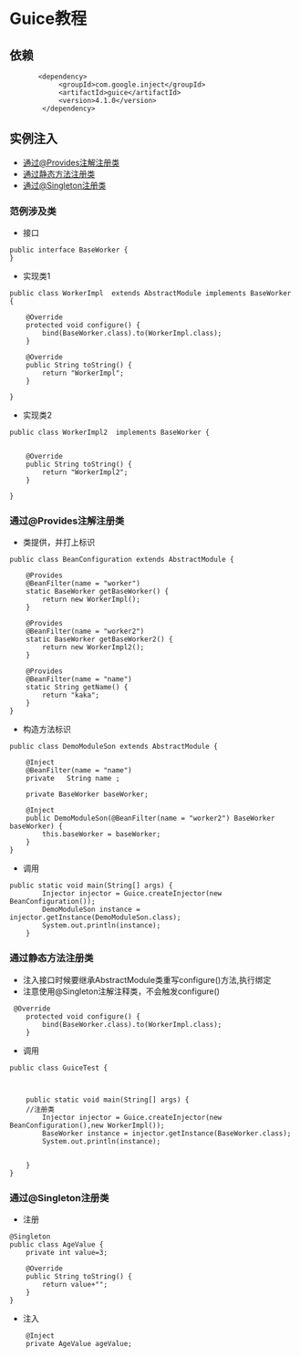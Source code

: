 # Guice教程

## 依赖
```
       <dependency>
            <groupId>com.google.inject</groupId>
            <artifactId>guice</artifactId>
            <version>4.1.0</version>
        </dependency>
```


## 实例注入
* [通过@Provides注解注册类](#通过@Provides注解注册类)
* [通过静态方法注册类](#通过静态方法注册类)
* [通过@Singleton注册类](#通过@Singleton注册类)


### 范例涉及类
* 接口
```
public interface BaseWorker {
}
```
* 实现类1
```
public class WorkerImpl  extends AbstractModule implements BaseWorker {

    @Override
    protected void configure() {
        bind(BaseWorker.class).to(WorkerImpl.class);
    }

    @Override
    public String toString() {
        return "WorkerImpl";
    }

}
```
* 实现类2
```
public class WorkerImpl2  implements BaseWorker {


    @Override
    public String toString() {
        return "WorkerImpl2";
    }

}
```
### 通过@Provides注解注册类
* 类提供，并打上标识
```
public class BeanConfiguration extends AbstractModule {

    @Provides
    @BeanFilter(name = "worker")
    static BaseWorker getBaseWorker() {
        return new WorkerImpl();
    }

    @Provides
    @BeanFilter(name = "worker2")
    static BaseWorker getBaseWorker2() {
        return new WorkerImpl2();
    }
    
    @Provides
    @BeanFilter(name = "name")
    static String getName() {
        return "kaka";
    }
}
```
* 构造方法标识
```
public class DemoModuleSon extends AbstractModule {

    @Inject
    @BeanFilter(name = "name")
    private   String name ;

    private BaseWorker baseWorker;

    @Inject
    public DemoModuleSon(@BeanFilter(name = "worker2") BaseWorker baseWorker) {
        this.baseWorker = baseWorker;
    }
}
```
* 调用
```
public static void main(String[] args) {
        Injector injector = Guice.createInjector(new BeanConfiguration());
        DemoModuleSon instance = injector.getInstance(DemoModuleSon.class);
        System.out.println(instance);
    }
```

### 通过静态方法注册类
* 注入接口时候要继承AbstractModule类重写configure()方法,执行绑定
* 注意使用@Singleton注解注释类，不会触发configure()
```
 @Override
    protected void configure() {
        bind(BaseWorker.class).to(WorkerImpl.class);
    }
```
* 调用
```
public class GuiceTest {



    public static void main(String[] args) {
    //注册类
        Injector injector = Guice.createInjector(new BeanConfiguration(),new WorkerImpl());
        BaseWorker instance = injector.getInstance(BaseWorker.class);
        System.out.println(instance);


    }
}
```


### 通过@Singleton注册类
* 注册
```
@Singleton
public class AgeValue {
    private int value=3;

    @Override
    public String toString() {
        return value+"";
    }
}
```
* 注入
```
    @Inject
    private AgeValue ageValue;
```

